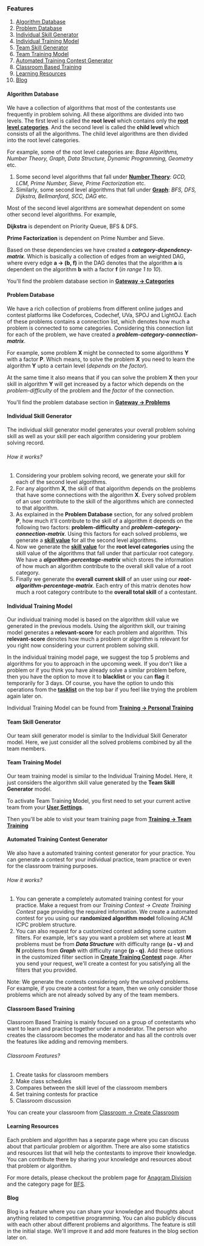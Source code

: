 
### Features

1. [Algorithm Database](#algorithmdatabase)
1. [Problem Database](#problemdatabase)
1. [Individual Skill Generator](#individualskillgenerator)
1. [Individual Training Model](#individualtrainingmodel)
1. [Team Skill Generator](#teamskillgenerator)
1. [Team Training Model](#teamtrainingmodel)
1. [Automated Training Contest Generator](#automatedtrainingcontestgenerator)
1. [Classroom Based Training](#classroombasedtraining)
1. [Learning Resources](#learningresources)
1. [Blog](#blog)

#### Algorithm Database
We have a collection of algorithms that most of the contestants use frequently in problem solving.
All these algorithms are divided into two levels. The first level is called the **root level** which contains only
the [**root level categories**](/category/list/). And the second level is called the **child level** which consists of all the algorithms.
The child level algorithms are then divided into the root level categories.

For example, some of the root level categories are: *Base Algorithms, Number Theory, Graph, Data Structure, Dynamic Programming, Geometry* etc.
1. Some second level algorithms that fall under [**Number Theory**](/category/list/root/number_theory/): *GCD, LCM, Prime Number, Sieve, Prime Factorization* etc.
1. Similarly, some second level algorithms that fall under [**Graph**](/category/list/root/graph/): *BFS, DFS, Dijkstra, Bellmanford, SCC, DAG* etc.

Most of the second level algorithms are somewhat dependent on some other second level algorithms. For example,

**Dijkstra** is dependent on Priority Queue, BFS & DFS.

**Prime Factorization** is dependent on Prime Number and Sieve. 

Based on these dependencies we have created a _**category-dependency-matrix**_. Which is basically a collection of edges from
an weighted DAG, where every edge **a -> (b, f)** in the DAG denotes that the algorithm **a** is dependent
on the algorithm **b** with a factor **f** (_in range 1 to 10_).

You'll find the problem database section in [**Gateway -> Categories**](/category/list/)


#### Problem Database
We have a rich collection of problems from different online judges and contest platforms like Codeforces, Codechef, UVa, SPOJ and LightOJ.
Each of these problems contains a connection list, which denotes how much a problem is connected to some categories.
Considering this connection list for each of the problem, we have created a _**problem-category-connection-matrix**_.

For example, some problem **X** might be connected to some algorithms **Y** with a factor **P**. Which means, to solve
the problem **X** you need to learn the algorithm **Y** upto a certain level (*depends on the factor*).

At the same time it also means that if you can solve the problem **X** then your skill in algorithm **Y** will get increased
by a factor which depends on the _problem-difficulty_ of the problem and the _factor_ of the connection.

You'll find the problem database section in [**Gateway -> Problems**](/problem/list/all/)

#### Individual Skill Generator
The individual skill generator model generates your overall problem solving skill as well as your skill per each algorithm
considering your problem solving record.

###### How it works?

1. Considering your problem solving record, we generate your skill for each of the second level algorithms.
2. For any algorithm **X**, the skill of that algorithm depends on the problems that have some connections with the algorithm **X**.
Every solved problem of an user contribute to the skill of the algorithms which are connected to that algorithm.
3. As explained in the **Problem Database** section, for any solved problem **P**, how much it'll contribute to the skill of a algorithm
it depends on the following two factors: **problem-difficulty** and _**problem-category-connection-matrix**_.
Using this factors for each solved problems, we generate a [**skill value**](/training/individual/#overallAlgorithmSkill) for all the second level algorithms.
4. Now we generate the [**skill value**](/training/individual/#topicWiseSkill) for the **root level categories** using the skill value of the algorithms that fall under that particular
root category. We have a _**algorithm-percentage-matrix**_ which stores the information of how much an algorithm contribute to the overall
skill value of a root category.
5. Finally we generate the **overall current skill** of an user using our _**root-algorithm-percentage-matrix**_.
Each entry of this matrix denotes how much a root category contribute to the **overall total skill** of a contestant.


#### Individual Training Model
Our individual training model is based on the algorithm skill value we generated in the previous models. Using the algorithm skill,
our training model generates a **relevant-score** for each problem and algorithm. This **relevant-score** denotes how much
a problem or algorithm is relevant for you right now considering your current problem solving skill.

In the individual training model page, we suggest the top 5 problems and algorithms for you to approach in the upcoming week.
If you don't like a problem or if you think you have already solve a similar problem before, then you have the option to
move it to **blacklist** or you can **flag** it temporarily for 3 days. Of course, you have the option to undo this operations
from the [**tasklist**](/flagged/problem/list/) on the top bar if you feel like trying the problem again later on.

Individual Training Model can be found from [**Training -> Personal Training**](/training/individual/)

#### Team Skill Generator
Our team skill generator model is similar to the Individual Skill Generator model. Here, we just consider all the solved problems
combined by all the team members.


#### Team Training Model
Our team training model is similar to the Individual Training Model. Here, it just considers the
algorithm skill value generated by the **Team Skill Generator** model.

To activate Team Training Model, you first need to set your current active team
from your [**User Settings**](/settings/update/).

Then you'll be able to visit your team training page from [**Training -> Team Training**](/training/team/)

#### Automated Training Contest Generator
We also have a automated training contest generator for your practice. You can generate a contest for your individual practice,
team practice or even for the classroom training purposes.

###### How it works?

1. You can generate a completely automated training contest for your practice. Make a request from our
*Training Contest -> Create Training Contest* page providing the required information. We create a automated contest for
you using our **randomized algorithm model** following ACM ICPC problem structure.
2. You can also request for a customized contest adding some custom filters. For example, let's say you want a problem set where at least
**M** problems must be from ***Data Structure*** with difficulty range **(u - v)** and **N** problems from ***Graph*** with
difficulty range **(p - q)**. Add these options in the customized filter section in [**Create Training Contest**](/contest/add/) page. After you send your
request, we'll create a contest for you satisfying all the filters that you provided.

Note: We generate the contests considering only the unsolved problems. For example, if you create a contest for a team, then we only
consider those problems which are not already solved by any of the team members.


#### Classroom Based Training
Classroom Based Training is mainly focused on a group of contestants who want to learn and practice together under a moderator.
The person who creates the classroom becomes the moderator and has all the controls over the features like adding and removing members.

###### Classroom Features?
1. Create tasks for classroom members
2. Make class schedules
3. Compares between the skill level of the classroom members
4. Set training contests for practice
5. Classroom discussion

You can create your classroom from [Classroom -> Create Classroom](/classroom/add/)

#### Learning Resources
Each problem and algorithm has a separate page where you can discuss about that particular problem or algorithm.
There are also some statistics and resources list that will help the contestants to improve their knowledge. You can contribute there
by sharing your knowledge and resources about that problem or algorithm.

For more details, please checkout the problem page for [Anagram Division](/problem/view/lightoj-1158/) and
the category page for [BFS](/category/view/bfs/).


#### Blog
Blog is a feature where you can share your knowledge and thoughts about anything related to competitive programming.
You can also publicly discuss with each other about different problems and algorithms. The feature is still in the initial stage.
We'll improve it and add more features in the blog section later on.
